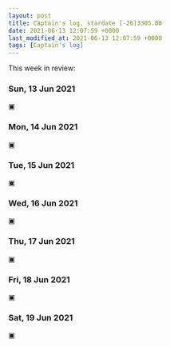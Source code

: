 ```yaml
---
layout: post
title: Captain's log, stardate [-26]3305.00
date: 2021-06-13 12:07:59 +0000
last_modified_at: 2021-06-13 12:07:59 +0000
tags: [Captain's log]
---
```


This week in review:

<!-- more -->

### Sun, 13 Jun 2021

▣

### Mon, 14 Jun 2021

▣

### Tue, 15 Jun 2021

▣

### Wed, 16 Jun 2021

▣

### Thu, 17 Jun 2021

▣

### Fri, 18 Jun 2021

▣

### Sat, 19 Jun 2021

▣
